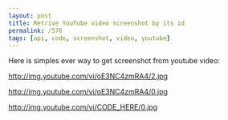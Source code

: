 ```yaml
---
layout: post
title: Retrive YouTube video screenshot by its id
permalink: /576
tags: [api, code, screenshot, video, youtube]
---
```


Here is simples ever way to get screenshot from youtube video:

http://img.youtube.com/vi/oE3NC4zmRA4/2.jpg

http://img.youtube.com/vi/oE3NC4zmRA4/0.jpg

http://img.youtube.com/vi/CODE_HERE/0.jpg
